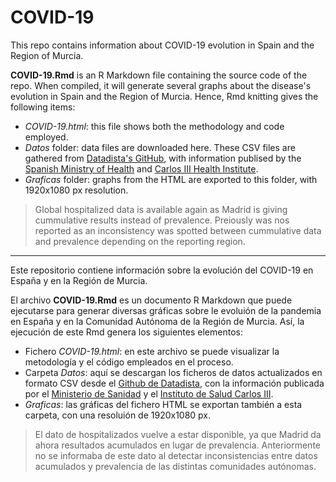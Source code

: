 # COVID-19

This repo contains information about COVID-19 evolution in Spain and the Region of Murcia.

**COVID-19.Rmd** is an R Markdown file containing the source code of the repo. When compiled, it will generate several graphs about the disease's evolution in Spain and the Region of Murcia.
Hence, Rmd knitting gives the following items:
* *COVID-19.html*: this file shows both the methodology and code employed.
* *Datos* folder: data files are downloaded here. These CSV files are gathered from [Datadista's GitHub](https://github.com/datadista/datasets/tree/master/COVID%2019), with information publised by the [Spanish Ministry of Health](https://www.mscbs.gob.es/profesionales/saludPublica/ccayes/alertasActual/nCov-China/situacionActual.htm) and [Carlos III Health Institute](https://covid19.isciii.es/).
* *Graficas* folder: graphs from the HTML are exported to this folder, with 1920x1080 px resolution.

> Global hospitalized data is available again as Madrid is giving cummulative results instead of prevalence. Preiously was nos reported as an inconsistency was spotted between cummulative data and prevalence depending on the reporting region.

---

Este repositorio contiene información sobre la evolución del COVID-19 en España y en la Región de Murcia.

El archivo **COVID-19.Rmd** es un documento R Markdown que puede ejecutarse para generar diversas gráficas sobre le evoluión de la pandemia en España y en la Comunidad Autónoma de la Región de Murcia.
Así, la ejecución de este Rmd genera los siguientes elementos:
* Fichero *COVID-19.html*: en este archivo se puede visualizar la metodología y el código empleados en el proceso.
* Carpeta *Datos*: aquí se descargan los ficheros de datos actualizados en formato CSV desde el [Github de Datadista](https://github.com/datadista/datasets/tree/master/COVID%2019), con la información publicada por el [Ministerio de Sanidad](https://www.mscbs.gob.es/profesionales/saludPublica/ccayes/alertasActual/nCov-China/situacionActual.htm) y el [Instituto de Salud Carlos III](https://covid19.isciii.es/).
* *Graficas*: las gráficas del fichero HTML se exportan también a esta carpeta, con una resoluión de 1920x1080 px.

> El dato de hospitalizados vuelve a estar disponible, ya que Madrid da ahora resultados acumulados en lugar de prevalencia. Anteriormente no se informaba de este dato al detectar inconsistencias entre datos acumulados y prevalencia de las distintas comunidades autónomas.
